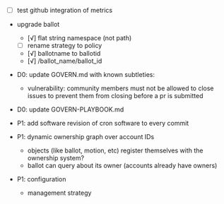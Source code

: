 - [ ] test github integration of metrics

- upgrade ballot
  - [√] flat string namespace (not path)
  - [ ] rename strategy to policy
  - [√] ballotname to ballotid
  - [√] /ballot_name/ballot_id




- D0: update GOVERN.md with known subtleties:
  - vulnerability: community members must not be allowed to close issues to prevent them from closing before a pr is submitted
- D0: update GOVERN-PLAYBOOK.md





- P1: add software revision of cron software to every commit

- P1: dynamic ownership graph over account IDs
  - objects (like ballot, motion, etc) register themselves with the ownership system?
  - ballot can query about its owner (accounts already have owners)

- P1: configuration
  - management strategy
